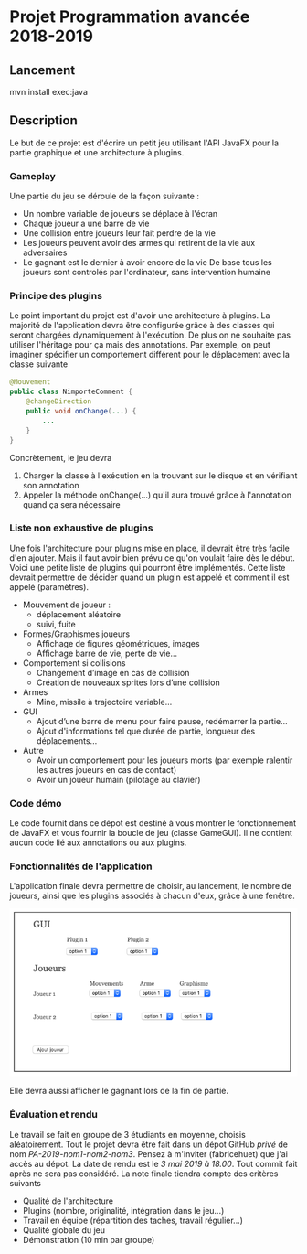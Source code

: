 # Projet Programmation avancée 2018-2019

## Lancement 

mvn install exec:java

## Description  
Le but de ce projet est d'écrire un petit jeu utilisant l'API JavaFX pour la partie graphique et une architecture à plugins. 

### Gameplay
Une partie du jeu se déroule de la façon suivante : 
   * Un nombre variable de joueurs se déplace à l'écran 
   * Chaque joueur a une barre de vie
   * Une collision entre joueurs leur fait perdre de la vie
   * Les joueurs peuvent avoir des armes qui retirent de la vie aux adversaires
   * Le gagnant est le dernier à avoir encore de la vie
De base tous les joueurs sont controlés par l'ordinateur, sans intervention humaine

### Principe des plugins    
Le point important du projet est d'avoir une architecture à plugins. La majorité de l'application devra être configurée grâce à des classes qui seront chargées dynamiquement à l'exécution. De plus on ne souhaite pas utiliser l'héritage pour ça mais des annotations. 
Par exemple, on peut imaginer spécifier un comportement différent pour le déplacement avec la classe suivante

```java
@Mouvement
public class NimporteComment {
	@changeDirection
	public void onChange(...) {
	    ...
	}
}
```
Concrètement, le jeu devra
1. Charger la classe à l'exécution en la trouvant sur le disque et en vérifiant son annotation
1. Appeler la méthode onChange(...) qu'il aura trouvé grâce à l'annotation quand ça sera nécessaire

### Liste non exhaustive de plugins
Une fois l'architecture pour plugins mise en place, il devrait être très facile d'en ajouter. Mais il faut avoir bien prévu ce qu'on voulait faire dès le début. Voici une petite liste de plugins qui pourront être implémentés. Cette liste devrait permettre de décider quand un plugin est appelé et comment il est appelé (paramètres).
  
*  Mouvement de joueur : 
    * déplacement aléatoire
    * suivi, fuite
* Formes/Graphismes joueurs
    * Affichage de figures géométriques, images
    * Affichage barre de vie, perte de vie...
* Comportement si collisions
    * Changement d’image en cas de collision
    * Création de nouveaux sprites lors d’une collision
* Armes
	* Mine, missile à trajectoire variable...
* GUI
    * Ajout d’une barre de menu pour faire pause, redémarrer la partie...
    * Ajout d'informations tel que durée de partie, longueur des déplacements...
* Autre
    * Avoir un comportement pour les joueurs morts (par exemple ralentir les autres joueurs en cas de contact)
    * Avoir un joueur humain (pilotage au clavier)
  
  
 ### Code démo
 Le code fournit dans ce dépot est destiné à vous montrer le fonctionnement de JavaFX et vous fournir la boucle de jeu (classe GameGUI). Il ne contient aucun code lié aux annotations ou aux plugins.
 
 
 ### Fonctionnalités de l'application
 L'application finale devra permettre de choisir, au lancement, le nombre de joueurs, ainsi que les plugins associés à chacun d'eux, grâce à une fenêtre. 
 
 ![mokup de fenêtre](./doc/mockup.png "Mockup réalisé avec http://framebox.org")
 
 Elle devra aussi afficher le gagnant lors de la fin de partie. 
 
 
 ### Évaluation et rendu  
 Le travail se fait en groupe de 3 étudiants en moyenne, choisis aléatoirement. Tout le projet devra être fait dans un dépot GitHub *privé* de nom _PA-2019-nom1-nom2-nom3_. Pensez à m'inviter (fabricehuet) que j'ai accès au dépot. 
 La date de rendu est le *3 mai 2019 à 18.00*. Tout commit fait après ne sera pas considéré. 
 La note finale tiendra compte des critères suivants
  * Qualité de l'architecture
  * Plugins (nombre, originalité, intégration dans le jeu...)
  * Travail en équipe (répartition des taches, travail régulier...)
  * Qualité globale du jeu
  * Démonstration (10 min par groupe)
 
 
 